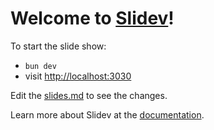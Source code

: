 # Welcome to [Slidev](https://github.com/slidevjs/slidev)!

To start the slide show:

- `bun dev`
- visit <http://localhost:3030>

Edit the [slides.md](./slides.md) to see the changes.

Learn more about Slidev at the [documentation](https://sli.dev/).
